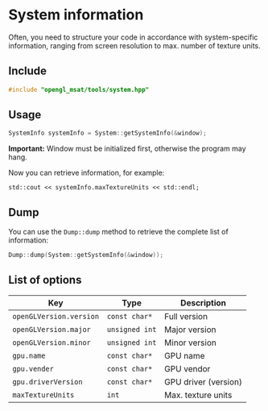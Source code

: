 # System information

Often, you need to structure your code in accordance with system-specific information, ranging from screen resolution to max. number of texture units.

## Include
````c++
#include "opengl_msat/tools/system.hpp"
````

## Usage
````c++
SystemInfo systemInfo = System::getSystemInfo(&window);
````

**Important:** Window must be initialized first, otherwise the program
may hang.

Now you can retrieve information, for example:

````c+
std::cout << systemInfo.maxTextureUnits << std::endl;
````

## Dump

You can use the ``Dump::dump`` method to retrieve the complete list
of information:

````c++
Dump::dump(System::getSystemInfo(&window));
````

## List of options

| Key                       | Type             | Description         |
|---------------------------|------------------|---------------------|
| ``openGLVersion.version`` | ``const char*``  | Full version        |
| ``openGLVersion.major``   | ``unsigned int`` | Major version       |
| ``openGLVersion.minor``   | ``unsigned int`` | Minor version       |
| ``gpu.name``              | ``const char*``  | GPU name            |
| ``gpu.vender``            | ``const char*``  | GPU vendor          |
| ``gpu.driverVersion``     | ``const char*``  | GPU driver (version) |
| ``maxTextureUnits``       | ``int``          | Max. texture units  |